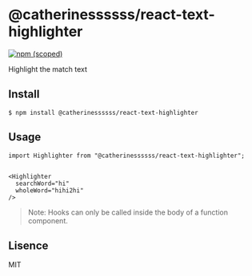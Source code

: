 # @catherinessssss/react-text-highlighter

[![npm (scoped)](https://img.shields.io/badge/npm-v.1.0.0-brightgreen.svg)](https://github.com/catherinessssss/react-text-highlighter)


Highlight the match text

## Install
```
$ npm install @catherinessssss/react-text-highlighter
```

## Usage



```
import Highlighter from "@catherinessssss/react-text-highlighter";


<Highlighter
  searchWord="hi"
  wholeWord="hihi2hi"
/>

```

> Note: Hooks can only be called inside the body of a function component.

## Lisence
MIT


